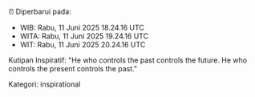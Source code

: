 ⏰ Diperbarui pada:
- WIB: Rabu, 11 Juni 2025 18.24.16 UTC
- WITA: Rabu, 11 Juni 2025 19.24.16 UTC
- WIT: Rabu, 11 Juni 2025 20.24.16 UTC

Kutipan Inspiratif:
"He who controls the past controls the future. He who controls the present controls the past."


Kategori: inspirational

